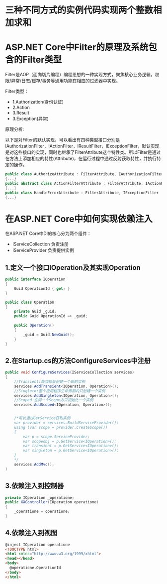 # 三种不同方式的实例代码实现两个整数相加求和

# ASP.NET Core中Filter的原理及系统包含的Filter类型
Filter是AOP（面向切片编程）编程思想的一种实现方式，聚焦核心业务逻辑，权限/异常/日志/缓存/事务等通用功能在相应的过滤器中实现。

Filter类型：
- 1.Authorization(身份认证)
- 2.Action
- 3.Result
- 3.Exception(异常)

原理分析:

以下是对Filter的默认实现，可以看出有四种类型接口分别是IAuthorizationFilter，IActionFilter，IResultFilter，IExceptionFilter，默认实现是对这些接口的实现，同时也继承了FilterAttribute这个特性类。所以Filter是通过在方法上添加相应的特性(Attribute)，在运行过程中通过反射获取特性，并执行特定的操作。
```csharp
public class AuthorizeAttribute : FilterAttribute, IAuthorizationFilter
{...}
public abstract class ActionFilterAttribute : FilterAttribute, IActionFilter, IResultFilter
{...}
public class HandleErrorAttribute : FilterAttribute, IExceptionFilter
{...}
```
# 在ASP.NET Core中如何实现依赖注入
在ASP.NET Core中DI的核心分为两个组件：
- IServiceCollection 负责注册
- IServiceProvider   负责提供实例

## 1.定义一个接口IOperation及其实现Operation
```csharp
public interface IOperation
{ 
    Guid OperationId { get; }
}

public class Operation
{
    private Guid _guid;
    public Guid OperationId => _guid;
    
    public Operation() 
    {
        _guid = Guid.NewGuid();
    }
}
```

## 2.在Startup.cs的方法ConfigureServices中注册
```csharp
public void ConfigureServices(IServiceCollection services)
{
    //Transient:每次都会创建一个新的实例
    services.AddTransient<IOperation, Operation>();
    //Singleto:整个应用程序生命周期内只创建一个实例
    services.AddSingleton<IOperation, Operation>();
    //Scoped:在同一个Scope内只初始化一个实例
    services.AddScoped<IOperation, Operation>();


    /*可以通过GetService获取实例
    var provider = services.BuildServiceProvider();
    using (var scope = provider.CreateScope())
    {
        var p = scope.ServiceProvider;
        var scopeobj = p.GetService<IOperation>();
        var transient = p.GetService<IOperation>();
        var singleton = p.GetService<IOperation>();
    }
    */
    services.AddMvc();
)
```

## 3.依赖注入到控制器
```csharp
private IOperation _operatione;
public XXController(IOperation operatione)
{
    _operatione = operatione;
}
```

## 4.依赖注入到视图
```html 
@inject IOperation operatione
<!DOCTYPE html>
<html xmlns="http://www.w3.org/1999/xhtml">
<head></head>
<body>
  @operatione.OperationId
</body>
</html>
```
